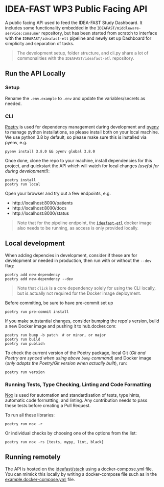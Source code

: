 # IDEA-FAST WP3 Public Facing API

A public facing API used to feed the IDEA-FAST Study Dashboard. It includes some functionality embedded in the `IDEAFAST/middleware-service:consumer` repository, but has been started from scratch to interface with the `IDEAFAST/ideafast-etl` pipeline and newly set up Dashboard for simplicity and separation of tasks.

> The development setup, folder structure, and cli.py share a lot of commonalities with the `IDEAFAST/ideafast-etl` repository.

## Run the API Locally

### Setup

Rename the `.env.example` to `.env` and update the variables/secrets as needed.

### CLI

[Poetry](https://python-poetry.org/) is used for dependency management during development and [pyenv](https://github.com/pyenv/pyenv) to manage python installations, so please install both on your local machine. We use python 3.8 by default, so please make sure this is installed via pyenv, e.g.

```shell
pyenv install 3.8.0 && pyenv global 3.8.0
```

Once done, clone the repo to your machine, install dependencies for this project, and quickstart the API which will watch for local changes _(useful for during development!)_:

```shell
poetry install
poetry run local
```

Open your browser and try out a few endpoints, e.g.
- http://localhost:8000/patients
- http://localhost:8000/docs
- http://localhost:8000/status

> Note that for the pipeline endpoint, the [`ideafast-etl`](https://github.com/ideafast/ideafast-etl) docker image also needs to be running, as access is only provided locally.

## Local development

When adding depencies in development, consider if these are for development or needed in production, then run with or without the `--dev` flag:
```shell
poetry add new-dependency
poetry add new-dependency --dev
```

> Note that `click` is a core dependency solely for using the CLI locally, but is actually not required for the Docker image deployment.

Before commiting, be sure to have pre-commit set up

```shell
poetry run pre-commit install
```

If you make substantial changes, consider bumping the repo's version, build a new Docker image and pushing it to hub.docker.com:

```shell
poetry run bump -b patch  # or minor, or major
poetry run build
poetry run publish
```

To check the current version of the Poetry package, local Git (_Git and Poetry are synced when using above `bump` command_) and Docker image (_only adopts the Poetry/Git version when actually built_), run:
```shell
poetry run version
```

### Running Tests, Type Checking, Linting and Code Formatting

[Nox](https://nox.thea.codes/) is used for automation and standardisation of tests, type hints, automatic code formatting, and linting. Any contribution needs to pass these tests before creating a Pull Request.

To run all these libraries:

    poetry run nox -r

Or individual checks by choosing one of the options from the list:

    poetry run nox -rs [tests, mypy, lint, black]


## Running remotely

The API is hosted on the [ideafast/stack](https://github.com/ideafast/stack) using a docker-compose.yml file. You can mimick this locally by writing a docker-compose file such as in the [example.docker-compose.yml](example.docker-compose.yml) file.
